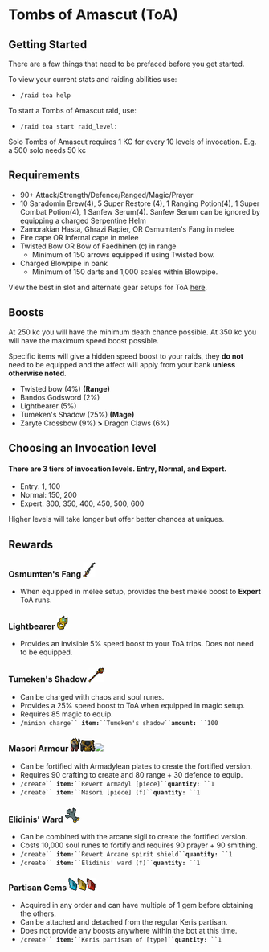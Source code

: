 # Tombs of Amascut (ToA)

## Getting Started

There are a few things that need to be prefaced before you get started.

To view your current stats and raiding abilities use:

* `/raid toa help`

To start a Tombs of Amascut raid, use:

* `/raid toa start raid_level:`&#x20;

Solo Tombs of Amascut requires 1 KC for every 10 levels of invocation. E.g. a 500 solo needs 50 kc

## Requirements

* 90+ Attack/Strength/Defence/Ranged/Magic/Prayer
* 10 Saradomin Brew(4), 5 Super Restore (4), 1 Ranging Potion(4), 1 Super Combat Potion(4), 1 Sanfew Serum(4). Sanfew Serum can be ignored by equipping a charged Serpentine Helm
* Zamorakian Hasta, Ghrazi Rapier, OR Osmumten's Fang in melee
* Fire cape OR Infernal cape in melee
* Twisted Bow OR Bow of Faedhinen (c) in range
  * Minimum of 150 arrows equipped if using Twisted bow.
* Charged Blowpipe in bank
  * Minimum of 150 darts and 1,000 scales within Blowpipe.

View the best in slot and alternate gear setups for ToA [here](toa-gear-setups.md).

## Boosts

At 250 kc you will have the minimum death chance possible. At 350 kc you will have the maximum speed boost possible.&#x20;

Specific items will give a hidden speed boost to your raids, they **do not** need to be equipped and the affect will apply from your bank **unless otherwise noted**.

* Twisted bow (4%) **(Range)**
* Bandos Godsword (2%)
* Lightbearer (5%)
* Tumeken's Shadow (25%) **(Mage)**
* Zaryte Crossbow (9%) **>** Dragon Claws (6%)

## Choosing an Invocation level

#### There are 3 tiers of invocation levels. Entry, Normal, and Expert.

* Entry: 1, 100
* Normal: 150, 200
* Expert: 300, 350, 400, 450, 500, 600

Higher levels will take longer but offer better chances at uniques.&#x20;

## Rewards

### Osmumten's Fang <img src="../../.gitbook/assets/Osmumten&#x27;s_fang.png" alt="" data-size="line">

* When equipped in melee setup, provides the best melee boost to **Expert** ToA runs.

### Lightbearer <img src="../../.gitbook/assets/Lightbearer.png" alt="" data-size="line">

* Provides an invisible 5% speed boost to your ToA trips. Does not need to be equipped.

### Tumeken's Shadow <img src="../../.gitbook/assets/Tumeken&#x27;s_shadow.png" alt="" data-size="line">&#x20;

* Can be charged with chaos and soul runes.
* Provides a 25% speed boost to ToA when equipped in magic setup.
* Requires 85 magic to equip.
* `/minion charge`` `**`item:`**` ``Tumeken's shadow`` `**`amount:`**` ``100`

### Masori Armour <img src="../../.gitbook/assets/Masori_mask_(f).png" alt="" data-size="line"><img src="../../.gitbook/assets/Masori_body_(f).png" alt="" data-size="line">![](../../.gitbook/assets/Masori\_chaps\_\(f\).png)

* Can be fortified with Armadylean plates to create the fortified version.
* Requires 90 crafting to create and 80 range + 30 defence to equip.
* `/create`` `**`item:`**` ``Revert Armadyl [piece]`` `**`quantity:`**` ``1`
* `/create`` `**`item:`**` ``Masori [piece] (f)`` `**`quantity:`**` ``1`

### Elidinis' Ward <img src="../../.gitbook/assets/Elidinis&#x27;_ward.png" alt="" data-size="line">

* Can be combined with the arcane sigil to create the fortified version.
* Costs 10,000 soul runes to fortify and requires 90 prayer + 90 smithing.
* `/create`` `**`item:`**` ``Revert Arcane spirit shield`` `**`quantity:`**` ``1`
* `/create`` `**`item:`**` ``Elidinis' ward (f)`` `**`quantity:`**` ``1`

### Partisan Gems <img src="../../.gitbook/assets/Breach_of_the_scarab.png" alt="" data-size="line"><img src="../../.gitbook/assets/Jewel_of_the_sun.png" alt="" data-size="line"><img src="../../.gitbook/assets/Eye_of_the_corruptor.png" alt="" data-size="line">&#x20;

* Acquired in any order and can have multiple of 1 gem before obtaining the others.
* Can be attached and detached from the regular Keris partisan.
* Does not provide any boosts anywhere within the bot at this time.
* `/create`` `**`item:`**` ``Keris partisan of [type]`` `**`quantity:`**` ``1`

